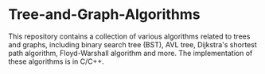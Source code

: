 # Tree-and-Graph-Algorithms
This repository contains a collection of various algorithms related to trees and graphs, including binary search tree (BST), AVL tree, Dijkstra's shortest path algorithm, Floyd-Warshall algorithm and more. The implementation of these algorithms is in C/C++.
